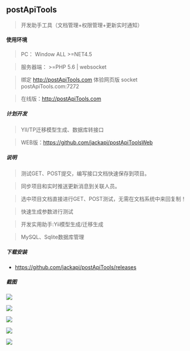 ## postApiTools

>开发助手工具（文档管理+权限管理+更新实时通知）

#### 使用环境
>PC： Window ALL  >=NET4.5

>服务器端： >=PHP 5.6 | websocket

>绑定 http://postApiTools.com 体验网页版 socket postApiTools.com:7272

>在线版：http://postApiTools.com

##### 计划开发
>YII/TP迁移模型生成、数据库转接口

>WEB版：https://github.com/jackapi/postApiToolsWeb

##### 说明
>测试GET、POST提交，编写接口文档快速保存到项目。
 
>同步项目和实时推送更新消息到关联人员。
 
>选中项目文档直接进行GET、POST测试，无需在文档系统中来回复制！

>快速生成参数进行测试
 
>开发实用助手:Yii模型生成/迁移生成
 
>MySQL、Sqlite数据库管理
 
##### 下载安装
- https://github.com/jackapi/postApiTools/releases

##### 截图
[![](https://raw.githubusercontent.com/jackapi/postApiTools/master/images/main.png)](https://raw.githubusercontent.com/jackapi/postApiTools/master/images/main.png)

[![](https://raw.githubusercontent.com/jackapi/postApiTools/master/images/savedoc.png)](https://raw.githubusercontent.com/jackapi/postApiTools/master/images/savedoc.png)

[![](https://raw.githubusercontent.com/jackapi/postApiTools/master/images/project_role_list.png)](https://raw.githubusercontent.com/jackapi/postApiTools/master/images/project_role_list.png)

[![](https://raw.githubusercontent.com/jackapi/postApiTools/master/images/role_list.png)](https://raw.githubusercontent.com/jackapi/postApiTools/master/images/role_list.png)

[![](https://raw.githubusercontent.com/jackapi/postApiTools/master/images/message.png)](https://raw.githubusercontent.com/jackapi/postApiTools/master/images/message.png)
